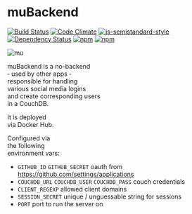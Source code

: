 # muBackend

[![Build Status](https://travis-ci.org/rasmuserik/mubackend.svg?branch=master)](https://travis-ci.org/rasmuserik/mubackend)
[![Code Climate](https://codeclimate.com/github/rasmuserik/mubackend/badges/gpa.svg)](https://codeclimate.com/github/rasmuserik/mubackend)
[![js-semistandard-style](https://img.shields.io/badge/code%20style-semistandard-brightgreen.svg?style=flat-square)](https://github.com/Flet/semistandard)
[![Dependency Status](https://david-dm.org/rasmuserik/mubackend.svg?style=flat-square)](https://david-dm.org/rasmuserik/mubackend)
[![npm](https://img.shields.io/npm/v/mubackend.svg)](https://www.npmjs.com/package/mubackend)
[![npm](https://img.shields.io/npm/l/mubackend.svg)]()


![mu](https://mubackend.solsort.com/icon.png)


muBackend is a no-backend<br>
&dash; used by other apps &dash;<br>
responsible for handling<br>
various social media logins<br>
and create corresponding users<br>
in a CouchDB.

It is deployed<br>
via Docker Hub.

Configured via<br>
the following<br>
environment vars:

- `GITHUB_ID` `GITHUB_SECRET` oauth from https://github.com/settings/applications
- `COUCHDB_URL` `COUCHDB_USER` `COUCHDB_PASS` couch credentials
- `CLIENT_REGEXP` allowed client domains
- `SESSION_SECRET` unique / unguessable string for sessions
- `PORT` port to run the server on

